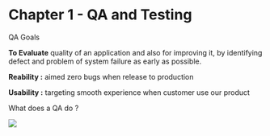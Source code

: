# Chapter 1 - QA and Testing

QA Goals

**To Evaluate** quality of an application and also for improving it, by identifying defect and problem of system failure as early as possible.&#x20;

**Reability :** aimed zero bugs when release to production&#x20;

**Usability :** targeting smooth experience when customer use our product

What does a QA do ?

![](../.gitbook/assets/image8.png)

